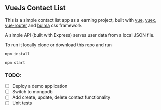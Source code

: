 ## VueJs Contact List

This is a simple contact list app as a learning project, built with [vue](https://vuejs.org/), [vuex](https://github.com/vuejs/vuex), [vue-router](https://github.com/vuejs/vue-router) and [bulma](http://bulma.io/) css framework. 

A simple API (built with Express) serves user data from a local JSON file.

To run it locally clone or download this repo and run
``` 
npm install

npm start
```

### TODO:

- [ ] Deploy a demo application
- [ ] Switch to mongodb
- [ ] Add create, update, delete contact functionality
- [ ] Unit tests
